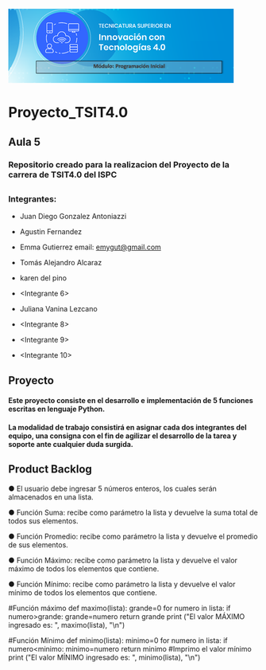 ![Image text](https://github.com/JDGA1997/Proyecto_TSIT4.0/blob/64467e0f0ea76618aa7ce1799a4f3b26473befa9/Logo%20TSIT4.0%20Modulo%20Programacion%20Inicial.png)

# Proyecto_TSIT4.0

## Aula 5

### Repositorio creado para la realizacion del Proyecto de la carrera de TSIT4.0 del ISPC

##

### Integrantes:

- Juan Diego Gonzalez Antoniazzi

- Agustin Fernandez

- Emma Gutierrez email: emygut@gmail.com

- Tomás Alejandro Alcaraz

- karen  del pino

- <Integrante 6>

- Juliana Vanina Lezcano

- <Integrante 8>

- <Integrante 9>

- <Integrante 10>


## Proyecto

#### Este proyecto consiste en el desarrollo e implementación de 5 funciones escritas en lenguaje Python.
#### La modalidad de trabajo consistirá en asignar cada dos integrantes del equipo, una consigna con el fin de agilizar el desarrollo de la tarea y soporte ante cualquier duda surgida.

## Product Backlog

● El usuario debe ingresar 5 números enteros, los cuales serán almacenados en una lista.

● Función Suma: recibe como parámetro la lista y devuelve la suma total de todos sus elementos.

● Función Promedio: recibe como parámetro la lista y devuelve el promedio de sus elementos.

● Función Máximo: recibe como parámetro la lista y devuelve el valor máximo de todos los elementos que contiene.

● Función Mínimo: recibe como parámetro la lista y devuelve el valor mínimo de todos los elementos que contiene.

#Función máximo
def maximo(lista):
	grande=0
	for numero in lista:
		if numero>grande:
			grande=numero
	return grande
print ("El valor MÁXIMO ingresado es: ", maximo(lista), "\n")

#Función Mínimo 
def minimo(lista):
	minimo=0
	for numero in lista:
		if numero<minimo:
			minimo=numero
	 return minimo
#Imprimo el valor mínimo
print ("El valor MÍNIMO ingresado es: ", minimo(lista), "\n")

